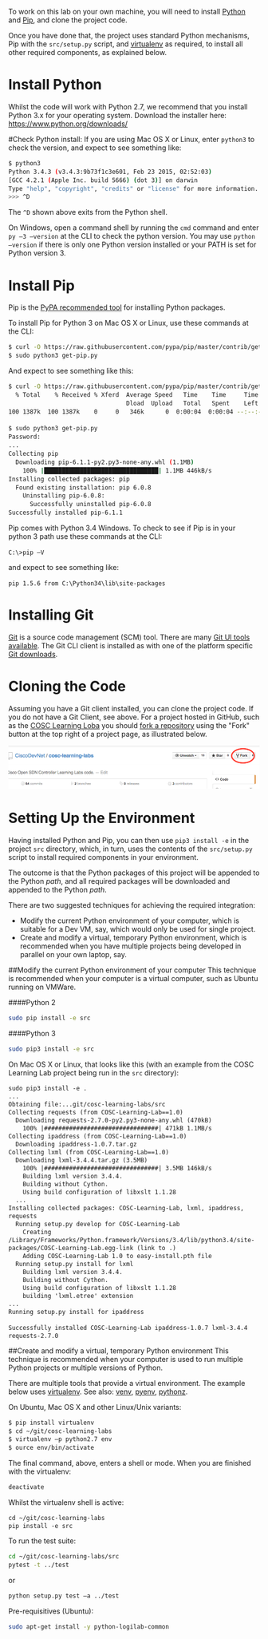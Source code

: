 To work on this lab on your own machine, you will need to install [Python](https://www.python.org/downloads/) and 
[Pip](https://pip.pypa.io/en/latest/installing.html), and clone the project code.

Once you have done that, the project uses standard Python mechanisms, Pip with the `src/setup.py` script, and [virtualenv](https://virtualenv.pypa.io/en/latest/) as required, to install all other required components, as explained below.

# Install Python
Whilst the code will work with Python 2.7, we recommend that you install Python 3.x for your operating system.
Download the installer here: https://www.python.org/downloads/

#Check Python install:
If you are using Mac OS X or Linux, enter `python3` to check the version, and expect to see something like:

```bash
$ python3 
Python 3.4.3 (v3.4.3:9b73f1c3e601, Feb 23 2015, 02:52:03) 
[GCC 4.2.1 (Apple Inc. build 5666) (dot 3)] on darwin
Type "help", "copyright", "credits" or "license" for more information.
>>> ^D
```
The `^D` shown above exits from the Python shell.

On Windows, open a command shell by running the `cmd` command and enter `py –3 —version` at the CLI to check the python version. You may use `python —version` if there is only one Python version installed or your PATH is set for Python version 3.

# Install Pip
Pip is the [PyPA recommended tool](https://python-packaging-user-guide.readthedocs.org/en/latest/current.html) for installing Python packages. 

To install Pip for Python 3 on Mac OS X or Linux, use these commands at the CLI:

```bash
$ curl -O https://raw.githubusercontent.com/pypa/pip/master/contrib/get-pip.py
$ sudo python3 get-pip.py
```

And expect to see something like this:

```bash
$ curl -O https://raw.githubusercontent.com/pypa/pip/master/contrib/get-pip.py
  % Total    % Received % Xferd  Average Speed   Time    Time     Time  Current
                                 Dload  Upload   Total   Spent    Left  Speed
100 1387k  100 1387k    0     0   346k      0  0:00:04  0:00:04 --:--:--  346k

$ sudo python3 get-pip.py
Password:
...
Collecting pip
  Downloading pip-6.1.1-py2.py3-none-any.whl (1.1MB)
    100% |████████████████████████████████| 1.1MB 446kB/s 
Installing collected packages: pip
  Found existing installation: pip 6.0.8
    Uninstalling pip-6.0.8:
      Successfully uninstalled pip-6.0.8
Successfully installed pip-6.1.1
```

Pip comes with Python 3.4 Windows. To check to see if Pip is in your python 3 path use these commands at the CLI:

`C:\>pip –V`

and expect to see something like:

`pip 1.5.6 from C:\Python34\lib\site-packages`

# Installing Git
[Git](http://git-scm.com/) is a source code management (SCM) tool. There are many [Git UI tools available](http://git-scm.com/downloads/guis). The Git CLI client is installed as with one of the platform specific [Git downloads](http://git-scm.com/downloads).

# Cloning the Code
Assuming you have a Git client installed, you can clone the project code. If you do not have a Git Client, see above. For a project hosted in GitHub, such as the [COSC Learning Loba](https://github.com/CiscoDevNet/cosc-learning-labs) you should [fork a repository](https://help.github.com/articles/fork-a-repo/) using the "Fork" button at the top right of a project page, as illustrated below.

![Forking a GitHub project](byod_images/fork.png) 

# Setting Up the Environment
Having installed Python and Pip, you can then use `pip3 install -e` in the project `src` directory, which, in turn, uses the contents of the `src/setup.py` script to install required components in your environment. 

The outcome is that the Python packages of this project will be appended to the Python *path*, and all required packages will be downloaded and appended to the Python *path*.

There are two suggested techniques for achieving the required integration:
* Modify the current Python environment of your computer, which is suitable for a Dev VM, say, which would only be used for single project.
* Create and modify a virtual, temporary Python environment, which is recommended when you have multiple projects being developed in parallel on your own laptop, say. 

##Modify the current Python environment of your computer
This technique is recommended when your computer is a virtual computer, such as Ubuntu running on VMWare.

####Python 2
```bash
sudo pip install -e src
```
####Python 3
```bash
sudo pip3 install -e src
```

On Mac OS X or Linux, that looks like this (with an example from the COSC Learning Lab project being run in the `src` directory):

``` 
sudo pip3 install -e .
...
Obtaining file:...git/cosc-learning-labs/src
Collecting requests (from COSC-Learning-Lab==1.0)
  Downloading requests-2.7.0-py2.py3-none-any.whl (470kB)
    100% |################################| 471kB 1.1MB/s 
Collecting ipaddress (from COSC-Learning-Lab==1.0)
  Downloading ipaddress-1.0.7.tar.gz
Collecting lxml (from COSC-Learning-Lab==1.0)
  Downloading lxml-3.4.4.tar.gz (3.5MB)
    100% |################################| 3.5MB 146kB/s 
    Building lxml version 3.4.4.
    Building without Cython.
    Using build configuration of libxslt 1.1.28
  ...
Installing collected packages: COSC-Learning-Lab, lxml, ipaddress, requests
  Running setup.py develop for COSC-Learning-Lab
    Creating /Library/Frameworks/Python.framework/Versions/3.4/lib/python3.4/site-packages/COSC-Learning-Lab.egg-link (link to .)
    Adding COSC-Learning-Lab 1.0 to easy-install.pth file
  Running setup.py install for lxml
    Building lxml version 3.4.4.
    Building without Cython.
    Using build configuration of libxslt 1.1.28
    building 'lxml.etree' extension
...  
Running setup.py install for ipaddress

Successfully installed COSC-Learning-Lab ipaddress-1.0.7 lxml-3.4.4 requests-2.7.0
```

##Create and modify a virtual, temporary Python environment
This technique is recommended when your computer is used to run multiple Python projects or multiple versions of Python.

There are multiple tools that provide a virtual environment. The example below uses [virtualenv](https://virtualenv.pypa.io/en/latest/). See also: [venv](https://docs.python.org/3/library/venv.html), [pyenv](https://github.com/yyuu/pyenv), [pythonz](https://github.com/saghul/pythonz).

On Ubuntu, Mac OS X and other Linux/Unix variants:

```bash
$ pip install virtualenv 
$ cd ~/git/cosc-learning-labs
$ virtualenv –p python2.7 env
$ ource env/bin/activate
```

The final command, above, enters a shell or mode. When you are finished with the virtualenv:
```bash
deactivate 
```

Whilst the virtualenv shell is active:
```
cd ~/git/cosc-learning-labs
pip install -e src
```

To run the test suite:
```bash
cd ~/git/cosc-learning-labs/src
pytest -t ../test
```
or
```bash
python setup.py test –a ../test
```

Pre-requisitives (Ubuntu):
```bash
sudo apt-get install -y python-logilab-common
```

